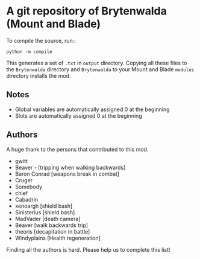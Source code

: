 # A git repository of Brytenwalda (Mount and Blade)

To compile the source, run::

    python -m compile

This generates a set of `.txt` in `output` directory.
Copying all these files to the `Brytenwalda` directory and `Brytenwalda` to 
your Mount and Blade `modules` directory installs the mod.


## Notes

- Global variables are automatically assigned 0 at the beginning
- Slots are automatically assigned 0 at the beginning


## Authors

A huge thank to the persons that contributed to this mod.

- gwitt
- Beaver - [tripping when walking backwards]
- Baron Conrad [weapons break in combat]
- Cruger
- Somebody
- chief
- Cabadrin
- xenoargh [shield bash]
- Sinisterius [shield bash]
- MadVader [death camera]
- Beaver [walk backwards trip]
- theoris [decapitation in battle]
- Windyplains [Health regeneration]

Finding all the authors is hard. Please help us to complete this list!
